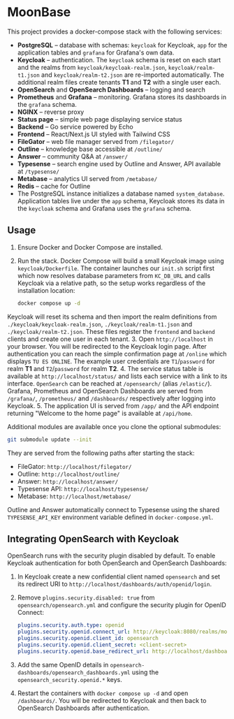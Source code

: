 # MoonBase

This project provides a docker-compose stack with the following services:

- **PostgreSQL** – database with schemas: `keycloak` for Keycloak, `app` for the
  application tables and `grafana` for Grafana's own data.
- **Keycloak** – authentication. The `keycloak` schema is reset on each start
  and the realms from `keycloak/keycloak-realm.json`, `keycloak/realm-t1.json`
  and `keycloak/realm-t2.json` are re-imported automatically. The additional
  realm files create tenants **T1** and **T2** with a single user each.
- **OpenSearch** and **OpenSearch Dashboards** – logging and search
- **Prometheus** and **Grafana** – monitoring. Grafana stores its dashboards in
  the `grafana` schema.
- **NGINX** – reverse proxy
- **Status page** – simple web page displaying service status
- **Backend** – Go service powered by Echo
- **Frontend** – React/Next.js UI styled with Tailwind CSS
- **FileGator** – web file manager served from `/filegator/`
- **Outline** – knowledge base accessible at `/outline/`
- **Answer** – community Q&A at `/answer/`
- **Typesense** – search engine used by Outline and Answer, API available at `/typesense/`
- **Metabase** – analytics UI served from `/metabase/`
- **Redis** – cache for Outline
- The PostgreSQL instance initializes a database named `system_database`.
  Application tables live under the `app` schema, Keycloak stores its data in
  the `keycloak` schema and Grafana uses the `grafana` schema.

## Usage

1. Ensure Docker and Docker Compose are installed.
2. Run the stack. Docker Compose will build a small Keycloak image using
   `keycloak/Dockerfile`. The container launches our `init.sh` script first
   which now resolves database parameters from `KC_DB_URL` and calls Keycloak
   via a relative path, so the setup works regardless of the installation
   location:

   ```bash
   docker compose up -d
   ```
 Keycloak will reset its schema and then import the realm definitions from
  `./keycloak/keycloak-realm.json`, `./keycloak/realm-t1.json` and
  `./keycloak/realm-t2.json`. These files register the `frontend` and `backend`
  clients and create one user in each tenant.
3. Open `http://localhost` in your browser. You will be redirected to the
   Keycloak login page. After authentication you can reach the simple
   confirmation page at `/online` which displays `TU ES ONLINE`.
   The example user credentials are `T1`/`password` for realm **T1** and
   `T2`/`password` for realm **T2**.
4. The service status table is available at `http://localhost/status/` and lists
   each service with a link to its interface. `OpenSearch` can be reached at `/opensearch/` (alias `/elastic/`).
   Grafana, Prometheus and OpenSearch Dashboards are served from `/grafana/`, `/prometheus/`
   and `/dashboards/` respectively after logging into Keycloak.
5. The application UI is served from `/app/` and the API endpoint returning
"Welcome to the home page" is available at `/api/home`.

Additional modules are available once you clone the optional submodules:

```bash
git submodule update --init
```

They are served from the following paths after starting the stack:

- FileGator: `http://localhost/filegator/`
- Outline: `http://localhost/outline/`
- Answer: `http://localhost/answer/`
- Typesense API: `http://localhost/typesense/`
- Metabase: `http://localhost/metabase/`

Outline and Answer automatically connect to Typesense using the shared
`TYPESENSE_API_KEY` environment variable defined in `docker-compose.yml`.

## Integrating OpenSearch with Keycloak

OpenSearch runs with the security plugin disabled by default. To enable
Keycloak authentication for both OpenSearch and OpenSearch Dashboards:

1. In Keycloak create a new confidential client named `opensearch` and set its
   redirect URI to `http://localhost/dashboards/auth/openid/login`.
2. Remove `plugins.security.disabled: true` from `opensearch/opensearch.yml` and
   configure the security plugin for OpenID Connect:

   ```yaml
   plugins.security.auth.type: openid
   plugins.security.openid.connect_url: http://keycloak:8080/realms/moonbase/.well-known/openid-configuration
   plugins.security.openid.client_id: opensearch
   plugins.security.openid.client_secret: <client-secret>
   plugins.security.openid.base_redirect_url: http://localhost/dashboards
   ```
3. Add the same OpenID details in
   `opensearch-dashboards/opensearch_dashboards.yml` using the
   `opensearch_security.openid.*` keys.
4. Restart the containers with `docker compose up -d` and open `/dashboards/`.
   You will be redirected to Keycloak and then back to OpenSearch Dashboards
   after authentication.

